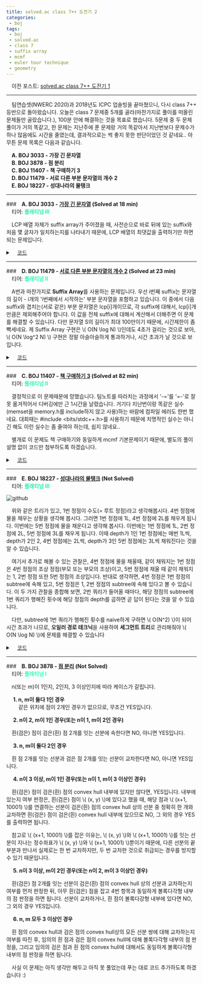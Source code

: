 ```yaml
---
title: solved.ac class 7++ 도전기 2
categories:
 - boj
tags:
 - boj
 - solved.ac
 - class 7
 - suffix array
 - mcmf
 - euler tour technique
 - geometry
---
```


　이전 포스트: [solved.ac class 7++ 도전기 1](https://you4rin.github.io/boj/2021/09/11/class7pp-1/#)
<hr/>

　팀연습셋(NWERC 2020)과 2018년도 ICPC 업솔빙을 끝마쳤으니, 다시 class 7++ 등반으로 돌아왔습니다. 오늘은 class 7 문제중 5개를 골라(마찬가지로 풀이를 떠올린 문제들만 골랐습니다.), 100분 안에 해결하는 것을 목표로 했습니다. 5문제 중 두 문제 풀이가 거의 똑같고, 한 문제는 지난주에 푼 문제랑 거의 똑같아서 지난번보다 문제수가 하나 많음에도 시간을 줄였는데, 결과적으로는 썩 좋지 못한 판단이었던 것 같네요.. 아무튼 문제 목록은 다음과 같습니다.

　**A. BOJ 3033 - 가장 긴 문자열**  
　**B. BOJ 3878 - 점 분리**  
　**C. BOJ 11407 - 책 구매하기 3**  
　**D. BOJ 11479 - 서로 다른 부분 문자열의 개수 2**  
　**E. BOJ 18227 - 성대나라의 물탱크**  
<hr/>

###　**A. BOJ 3033 - [가장 긴 문자열](https://www.acmicpc.net/problem/3033) (Solved at 18 min)**  
　티어: **<font color='#28edac'>플래티넘 III</font>**

　LCP 배열 자체가 suffix array가 주어졌을 때, 사전순으로 바로 뒤에 있는 suffix와 처음 몇 글자가 일치하는지를 나타내기 때문에, LCP 배열의 최댓값을 출력하기만 하면 되는 문제입니다.

<details markdown="1">
<summary>　<U>코드</U></summary>

```c++
#include<iostream>
#include<string>
#include<vector>
#include<algorithm>
#define fastio() ios::sync_with_stdio(0);cin.tie(0);cout.tie(0)

using namespace std;

vector<int> getsa(const string& s){
    int len=s.length();
    vector<int> sa(len),rnk(len+1,0),tmp(len),cnt(max(len+1,256),0);
    for(int i=0;i<len;++i){
        rnk[i]=s[i];
        sa[i]=i;
    }
    for(int cl=1;cl<=len;cl<<=1){
        fill(cnt.begin(),cnt.end(),0);
        for(int i=0;i<len;++i)cnt[rnk[min(sa[i]+cl,len)]]++;
        for(int i=1;i<cnt.size();++i)cnt[i]+=cnt[i-1];
        for(int i=len-1;i>=0;--i)tmp[--cnt[rnk[min(sa[i]+cl,len)]]]=sa[i];
        fill(cnt.begin(),cnt.end(),0);
        for(int i=0;i<len;++i)cnt[rnk[sa[i]]]++;
        for(int i=1;i<cnt.size();++i)cnt[i]+=cnt[i-1];
        for(int i=len-1;i>=0;--i)sa[--cnt[rnk[tmp[i]]]]=tmp[i];
        int r=1;
        tmp[sa[0]]=r;
        for(int i=1;i<len;++i){
            if(rnk[sa[i-1]]!=rnk[sa[i]]||rnk[min(sa[i-1]+cl,len)]!=rnk[min(sa[i]+cl,len)])++r;
            tmp[sa[i]]=r;
        }
        for(int i=0;i<len;++i)rnk[i]=tmp[i];
    }
    return sa;
}

vector<int> getlcp(const string s,const vector<int>& sa){
    int len=s.length();
    vector<int> lcp(len),rev(len);
    for(int i=0;i<len;++i)rev[sa[i]]=i;
    for(int i=0,k=0;i<len;++i){
        int idx=rev[i];
        if(!idx){
            lcp[idx]=-1;
            continue;
        }
        for(int j=k;j<len;++j){
            if(sa[idx]+j<len&&sa[idx-1]+j<len&&s[sa[idx]+j]==s[sa[idx-1]+j])++k;
            else break;
        }
        lcp[idx]=k;
        if(k>0)--k;
    }
    return lcp;
}

int main(){
    fastio();
    int n,ans=0;
    string s;
    vector<int> sa,lcp;
    cin>>n>>s;
    sa=getsa(s);
    lcp=getlcp(s,sa);
    for(auto i:lcp)ans=max(ans,i);
    cout<<ans;
}

```

</details>

<hr/>

###　**D. BOJ 11479 - [서로 다른 부분 문자열의 개수 2](https://www.acmicpc.net/problem/11479) (Solved at 23 min)**  
　티어: **<font color='#2af8b4'>플래티넘 II</font>**

　A번과 마찬가지로 **Suffix Array**를 사용하는 문제입니다. 우선 i번째 suffix는 문자열의 길이 - i개의 'i번째에서 시작하는' 부분 문자열을 포함하고 있습니다. 이 중에서 다음 suffix와 겹치는(서로 같은) 부분 문자열은 lcp[i]개이므로, 각 suffix에 대해서, lcp[i]개만큼은 제외해주어야 합니다. 이 값을 전체 suffix에 대해서 계산해서 더해주면 이 문제를 해결할 수 있습니다. 다만 문자열 S의 길이가 최대 100만이기 때문에, 시간제한이 좀 빡세네요. 제 Suffix Array 구현은 \\( O(N \log N) \\)인데도 4초가 걸리는 것으로 보아, \\( O(N \log^2 N) \\) 구현은 정말 아슬아슬하게 통과하거나, 시간 초과가 날 것으로 보입니다.

<details markdown="1">
<summary>　<U>코드</U></summary>

```c++
#include<iostream>
#include<string>
#include<vector>
#include<algorithm>
#define fastio() ios::sync_with_stdio(0);cin.tie(0);cout.tie(0)

using namespace std;
using ll=long long;

vector<int> getsa(const string& s){
    int len=s.length();
    vector<int> sa(len),rnk(len+1,0),tmp(len),cnt(max(len+1,256),0);
    for(int i=0;i<len;++i){
        rnk[i]=s[i];
        sa[i]=i;
    }
    for(int cl=1;cl<=len;cl<<=1){
        fill(cnt.begin(),cnt.end(),0);
        for(int i=0;i<len;++i)cnt[rnk[min(sa[i]+cl,len)]]++;
        for(int i=1;i<cnt.size();++i)cnt[i]+=cnt[i-1];
        for(int i=len-1;i>=0;--i)tmp[--cnt[rnk[min(sa[i]+cl,len)]]]=sa[i];
        fill(cnt.begin(),cnt.end(),0);
        for(int i=0;i<len;++i)cnt[rnk[sa[i]]]++;
        for(int i=1;i<cnt.size();++i)cnt[i]+=cnt[i-1];
        for(int i=len-1;i>=0;--i)sa[--cnt[rnk[tmp[i]]]]=tmp[i];
        int r=1;
        tmp[sa[0]]=r;
        for(int i=1;i<len;++i){
            if(rnk[sa[i-1]]!=rnk[sa[i]]||rnk[min(sa[i-1]+cl,len)]!=rnk[min(sa[i]+cl,len)])++r;
            tmp[sa[i]]=r;
        }
        for(int i=0;i<len;++i)rnk[i]=tmp[i];
    }
    return sa;
}

vector<int> getlcp(const string s,const vector<int>& sa){
    int len=s.length();
    vector<int> lcp(len),rev(len);
    for(int i=0;i<len;++i)rev[sa[i]]=i;
    for(int i=0,k=0;i<len;++i){
        int idx=rev[i];
        if(!idx){
            lcp[idx]=-1;
            continue;
        }
        for(int j=k;j<len;++j){
            if(sa[idx]+j<len&&sa[idx-1]+j<len&&s[sa[idx]+j]==s[sa[idx-1]+j])++k;
            else break;
        }
        lcp[idx]=k;
        if(k>0)--k;
    }
    return lcp;
}

int main(){
    fastio();
    ll ans=0;
    string s;
    vector<int> sa,lcp;
    cin>>s;
    sa=getsa(s);
    lcp=getlcp(s,sa);
    for(int i=0;i<lcp.size();++i){
        if(!i)ans+=s.size()-sa[i];
        else ans+=s.size()-sa[i]-lcp[i];
    }
    cout<<ans;
}

```

</details>

<hr/>

###　**C. BOJ 11407 - [책 구매하기 3](https://www.acmicpc.net/problem/11407) (Solved at 82 min)**  
　티어: **<font color='#2af8b4'>플래티넘 II</font>**

　결정적으로 이 문제때문에 망했습니다. 팀노트를 따라치는 과정에서 '-='를 '=-'로 잘못 옮겨적어서 디버깅에만 근 1시간을 날렸습니다. 거기다 지난번이랑 똑같은 실수(memset을 memory.h를 include하지 않고 사용)하는 바람에 컴파일 에러도 한번 했네요. 대회때는 #include <bits/stdc++.h>를 사용하기 때문에 치명적인 실수는 아니긴 해도 이런 실수는 좀 줄여야 하는데, 쉽지 않네요..

　별개로 이 문제도 책 구매하기와 동일하게 mcmf 기본문제이기 때문에, 별도의 풀이설명 없이 코드만 첨부하도록 하겠습니다.

<details markdown="1">
<summary>　<U>코드</U></summary>

```c++
#include<cstdio>
#include<memory.h>
#include<queue>
#include<vector>
#include<algorithm>
#define inf ((int)1e9)
#define S 0
#define BOOK 100
#define T 201
#define N 210

using namespace std;
using pii=pair<int,int>;
struct edge{int pos,cap,rev,cost;};
vector<edge> graph[N];
void clear(){for(int i=0;i<N;++i)graph[i].clear();}
void add_edge(int s,int e,int x,int c){
    graph[s].push_back({e,x,(int)graph[e].size(),c});
    graph[e].push_back({s,0,(int)graph[s].size()-1,-c});
}
int dist[N],pa[N],pe[N];
bool inq[N];
bool spfa(int src,int sink){
    memset(dist,0x3f,sizeof(dist));
    memset(inq,0,sizeof(inq));
    queue<int> q;
    dist[src]=0;
    inq[src]=1;
    q.push(src);
    bool ok=0;
    while(q.size()){
        int x=q.front();
        q.pop();
        if(x==sink)ok=1;
        inq[x]=0;
        for(int i=0;i<graph[x].size();++i){
            edge e=graph[x][i];
            if(e.cap>0&&dist[e.pos]>dist[x]+e.cost){
                dist[e.pos]=dist[x]+e.cost;
                pa[e.pos]=x;
                pe[e.pos]=i;
                if(!inq[e.pos]){
                    inq[e.pos]=1;
                    q.push(e.pos);
                }
            }
        }
    }
    return ok;
}
pii match(int src,int sink){
    int flow=0,ret=0;
    while(spfa(src,sink)){
        int cap=1e9;
        for(int pos=sink;pos!=src;pos=pa[pos]){
            cap=min(cap,graph[pa[pos]][pe[pos]].cap);
        }
        flow+=cap;
        ret+=dist[sink]*cap;
        for(int pos=sink;pos!=src;pos=pa[pos]){
            int rev=graph[pa[pos]][pe[pos]].rev;
            graph[pa[pos]][pe[pos]].cap-=cap;
            graph[pos][rev].cap+=cap;
        }
    }
    return {flow,ret};
}

int c[110][110],d[110][110];

int main(){
    int n,m,tmp;
    scanf("%d %d",&n,&m);
    for(int i=1;i<=n;++i){
        scanf("%d",&tmp);
        add_edge(BOOK+i,T,tmp,0);
    }
    for(int i=1;i<=m;++i){
        scanf("%d",&tmp);
        add_edge(S,i,tmp,0);
    }
    for(int i=1;i<=m;++i)for(int j=1;j<=n;++j)scanf("%d",c[i]+j);
    for(int i=1;i<=m;++i)for(int j=1;j<=n;++j)scanf("%d",d[i]+j);
    for(int i=1;i<=m;++i)for(int j=1;j<=n;++j)add_edge(i,BOOK+j,c[i][j],d[i][j]);
    pii ans=match(S,T);
    printf("%d\n%d",ans.first,ans.second);
}

```

</details>

<hr/>

###　**E. BOJ 18227 - [성대나라의 물탱크](https://www.acmicpc.net/problem/18227) (Not Solved)**  
　티어: **<font color='#28edac'>플래티넘 III</font>**

![github](https://user-images.githubusercontent.com/51073213/134162494-05c17ff5-7e2c-4323-9e53-bcdc504349cd.png)

　위와 같은 트리가 있고, 1번 정점이 수도(= 루트 정점)라고 생각해봅시다. 4번 정점에 물을 채우는 상황을 생각해 봅시다. 그러면 1번 정점에 1L, 4번 정점에 2L를 채우게 됩니다. 이번에는 5번 정점에 물을 채운다고 생각해 봅시다. 이번에는 1번 정점에 1L, 2번 정점에 2L, 5번 정점에 3L를 채우게 됩니다. 이때 depth가 1인 1번 정점에는 매번 1L씩, depth가 2인 2, 4번 정점에는 2L씩, depth가 3인 5번 정점에는 3L씩 채워진다는 것을 알 수 있습니다.

　여기서 추가로 해볼 수 있는 관찰은, 4번 정점에 물을 채울때, 같이 채워지는 1번 정점은 4번 정점의 조상 정점(부모 또는 부모의 조상)이고, 5번 정점에 채울 때 같이 채워지는 1, 2번 정점 또한 5번 정점의 조상입니다. 반대로 생각하면, 4번 정점은 1번 정점의 subtree에 속해 있고, 5번 정점은 1, 2번 정점의 subtree에 속해 있다고 볼 수 있습니다. 이 두 가지 관찰을 종합해 보면, 2번 쿼리가 들어올 때마다, 해당 정점의 subtree에 1번 쿼리가 행해진 횟수에 해당 정점의 depth를 곱하면 곧 답이 된다는 것을 알 수 있습니다.

　다만, subtree에 1번 쿼리가 행해진 횟수를 naive하게 구하면 \\( O(N^2) \\)이 되어 시간 초과가 나므로, **오일러 경로 테크닉**을 사용하여 **세그먼트 트리**로 관리해줘야 \\( O(N \log N) \\)에 문제를 해결할 수 있습니다

<details markdown="1">
<summary>　<U>코드</U></summary>

```c++
#include<cstdio>
#include<vector>
#include<algorithm>
#define N (1<<18)
#define cur seg[pos]
#define left seg[pos*2]
#define right seg[pos*2+1]

using namespace std;
using ll=long long;

struct Node{
    int s,e,depth;
    vector<int> v;
};

struct Seg{
    int s,e;
    ll val;
};

int cnt;
Node arr[200010];
Seg seg[N<<1];

int dfs(int p,int idx){
    arr[idx].depth=arr[p].depth+1;
    arr[idx].s=arr[idx].e=++cnt;
    for(auto i:arr[idx].v)if(p!=i)arr[idx].e=dfs(idx,i);
    return arr[idx].e;
}

void update(int pos,int idx){
    if(cur.s>idx||idx>cur.e)return;
    if(cur.s==cur.e){
        ++cur.val;
        return;
    }
    update(pos*2,idx);
    update(pos*2+1,idx);
    cur.val=left.val+right.val;
}

ll query(int pos,int s,int e){
    if(cur.s>e||s>cur.e)return 0;
    if(cur.s>=s&&e>=cur.e)return cur.val;
    return query(pos*2,s,e)+query(pos*2+1,s,e);
}

int main(){
    int n,c,s,e,q,a,b;
    scanf("%d %d",&n,&c);
    for(int i=1;i<n;++i){
        scanf("%d %d",&s,&e);
        arr[s].v.push_back(e);
        arr[e].v.push_back(s);
    }
    dfs(0,c);
    for(int pos=N;pos<2*N;++pos)cur.s=cur.e=pos-N+1;
    for(int pos=N-1;pos;--pos)cur.s=left.s,cur.e=right.e;
    for(scanf("%d",&q);q--;){
        scanf("%d %d",&a,&b);
        if(a==1)update(1,arr[b].s);
        else printf("%lld\n",arr[b].depth*query(1,arr[b].s,arr[b].e));
    }
}

```

</details>

<hr/>

###　**B. BOJ 3878 - [점 분리](https://www.acmicpc.net/problem/3878) (Not Solved)**  
　티어: **<font color='#2cffbc'>플래티넘 I</font>**

　n(또는 m)이 1인지, 2인지, 3 이상인지에 따라 케이스가 갈립니다.

　 **1. n, m이 둘다 1인 경우**  
　
　같은 위치에 점이 2개인 경우가 없으므로, 무조건 YES입니다.  

　 **2. n이 2, m이 1인 경우(또는 n이 1, m이 2인 경우)**  

　흰(검은) 점이 검은(흰) 점 2개를 잇는 선분에 속한다면 NO, 아니면 YES입니다.  

　 **3. n, m이 둘다 2인 경우**

　흰 점 2개를 잇는 선분과 검은 점 2개를 잇는 선분이 교차한다면 NO, 아니면 YES입니다.  

　 **4. n이 3 이상, m이 1인 경우(또는 n이 1, m이 3 이상인 경우)**  

　흰(검은) 점이 검은(흰) 점의 convex hull 내부에 있지만 않다면, YES입니다. 내부에 있는지 여부 판정은, 흰(검은) 점이 \\( (x, y) \\)에 있다고 했을 때, 해당 점과 \\( (x+1, 10001) \\)를 연결하는 선분이 검은(흰) 점의 convex hull 상의 선분 중 정확히 한 개와 교차하면 흰(검은) 점이 검은(흰) convex hull 내부에 있으므로 NO, 그 외의 경우 YES를 출력하면 됩니다.  

　참고로 \\( (x+1, 10001) \\)를 잡은 이유는, \\( (x, y) \\)와 \\( (x+1, 10001) \\)를 잇는 선분이 지나는 정수좌표가 \\( (x, y) \\)와 \\( (x+1, 10001) \\)뿐이기 때문에, 다른 선분의 끝부분과 만나서 실제로는 한 번 교차하지만, 두 번 교차한 것으로 취급되는 경우를 방지할 수 있기 때문입니다. 

　 **5. n이 3 이상, m이 2인 경우(또는 n이 2, m이 3 이상인 경우)**  

　흰(검은) 점 2개를 잇는 선분이 검은(흰) 점의 convex hull 상의 선분과 교차하는지 여부를 먼저 판정한 뒤, 아무 흰(검은) 점을 잡고 4번 항목과 동일하게 볼록다각형 내부의 점 판정을 하면 됩니다. 선분이 교차하거나, 흰 점이 볼록다강형 내부에 있다면 NO, 그 외의 경우 YES입니다.

　 **6. n, m 모두 3 이상인 경우** 

　흰 점의 convex hull과 검은 점의 convex hull상의 모든 선분 쌍에 대해 교차하는지 여부를 따진 후, 임의의 흰 점과 검은 점의 convex hull에 대해 볼록다각형 내부의 점 판정을, 그리고 임의의 검은 점과 흰 점의 convex hull에 대해서도 동일하게 볼록다각형 내부의 점 판정을 하면 됩니다.

　사실 이 문제는 아직 생각만 해두고 아직 못 풀었는데 푸는 대로 코드 추가하도록 하겠습니다 :)